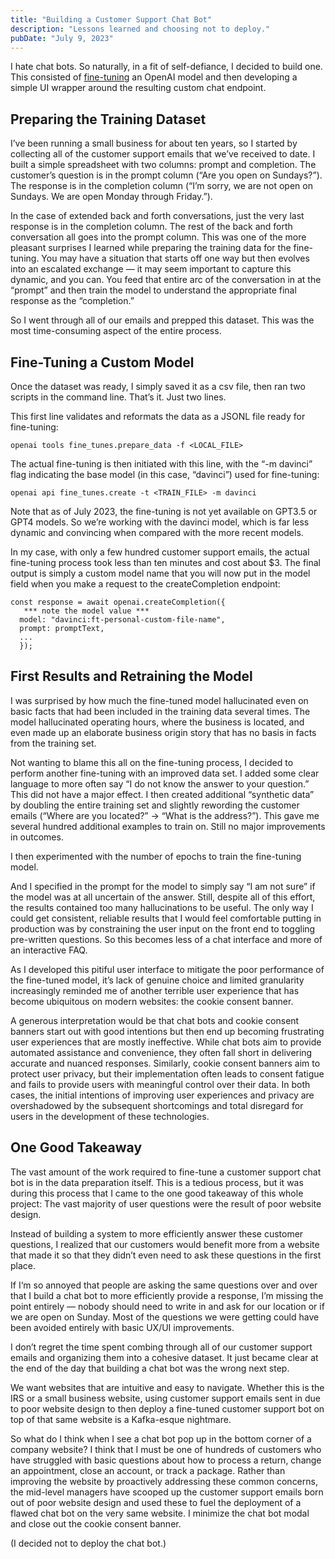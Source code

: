 ```yaml
---
title: "Building a Customer Support Chat Bot"
description: "Lessons learned and choosing not to deploy."
pubDate: "July 9, 2023"
---
```


I hate chat bots. So naturally, in a fit of self-defiance, I decided to build one. This consisted of [fine-tuning](https://platform.openai.com/docs/guides/fine-tuning) an OpenAI model and then developing a simple UI wrapper around the resulting custom chat endpoint.

## Preparing the Training Dataset
I’ve been running a small business for about ten years, so I started by collecting all of the customer support emails that we’ve received to date. I built a simple spreadsheet with two columns: prompt and completion. The customer’s question is in the prompt column (“Are you open on Sundays?”). The response is in the completion column (“I’m sorry, we are not open on Sundays. We are open Monday through Friday.”).

In the case of extended back and forth conversations, just the very last response is in the completion column. The rest of the back and forth conversation all goes into the prompt column. This was one of the more pleasant surprises I learned while preparing the training data for the fine-tuning. You may have a situation that starts off one way but then evolves into an escalated exchange — it may seem important to capture this dynamic, and you can. You feed that entire arc of the conversation in at the “prompt” and then train the model to understand the appropriate final response as the “completion.”

So I went through all of our emails and prepped this dataset. This was the most time-consuming aspect of the entire process.

## Fine-Tuning a Custom Model 
Once the dataset was ready, I simply saved it as a csv file, then ran two scripts in the command line. That’s it. Just two lines.

This first line validates and reformats the data as a JSONL file ready for fine-tuning:

```openai tools fine_tunes.prepare_data -f <LOCAL_FILE>```

The actual fine-tuning is then initiated with this line, with the “-m davinci” flag indicating the base model (in this case, “davinci”) used for fine-tuning:

```openai api fine_tunes.create -t <TRAIN_FILE> -m davinci```

Note that as of July 2023, the fine-tuning is not yet available on GPT3.5 or GPT4 models. So we’re working with the davinci model, which is far less dynamic and convincing when compared with the more recent models.

In my case, with only a few hundred customer support emails, the actual fine-tuning process took less than ten minutes and cost about $3. The final output is simply a custom model name that you will now put in the model field when you make a request to the createCompletion endpoint:

```
const response = await openai.createCompletion({
   *** note the model value ***
  model: "davinci:ft-personal-custom-file-name",
  prompt: promptText,
  ...
  });
```

## First Results and Retraining the Model
I was surprised by how much the fine-tuned model hallucinated even on basic facts that had been included in the training data several times. The model hallucinated operating hours, where the business is located, and even made up an elaborate business origin story that has no basis in facts from the training set.

Not wanting to blame this all on the fine-tuning process, I decided to perform another fine-tuning with an improved data set. I added some clear language to more often say “I do not know the answer to your question.” This did not have a major effect. I then created additional “synthetic data” by doubling the entire training set and slightly rewording the customer emails (“Where are you located?” → “What is the address?”). This gave me several hundred additional examples to train on. Still no major improvements in outcomes.

I then experimented with the number of epochs to train the fine-tuning model.

And I specified in the prompt for the model to simply say “I am not sure” if the model was at all uncertain of the answer. Still, despite all of this effort, the results contained too many hallucinations to be useful. The only way I could get consistent, reliable results that I would feel comfortable putting in production was by constraining the user input on the front end to toggling pre-written questions. So this becomes less of a chat interface and more of an interactive FAQ.

As I developed this pitiful user interface to mitigate the poor performance of the fine-tuned model, it’s lack of genuine choice and limited granularity increasingly reminded me of another terrible user experience that has become ubiquitous on modern websites: the cookie consent banner.

A generous interpretation would be that chat bots and cookie consent banners start out with good intentions but then end up becoming frustrating user experiences that are mostly ineffective. While chat bots aim to provide automated assistance and convenience, they often fall short in delivering accurate and nuanced responses. Similarly, cookie consent banners aim to protect user privacy, but their implementation often leads to consent fatigue and fails to provide users with meaningful control over their data. In both cases, the initial intentions of improving user experiences and privacy are overshadowed by the subsequent shortcomings and total disregard for users in the development of these technologies.

## One Good Takeaway
The vast amount of the work required to fine-tune a customer support chat bot is in the data preparation itself. This is a tedious process, but it was during this process that I came to the one good takeaway of this whole project: The vast majority of user questions were the result of poor website design.

Instead of building a system to more efficiently answer these customer questions, I realized that our customers would benefit more from a website that made it so that they didn’t even need to ask these questions in the first place.

If I‘m so annoyed that people are asking the same questions over and over that I build a chat bot to more efficiently provide a response, I’m missing the point entirely — nobody should need to write in and ask for our location or if we are open on Sunday. Most of the questions we were getting could have been avoided entirely with basic UX/UI improvements.

I don’t regret the time spent combing through all of our customer support emails and organizing them into a cohesive dataset. It just became clear at the end of the day that building a chat bot was the wrong next step.

We want websites that are intuitive and easy to navigate. Whether this is the IRS or a small business website, using customer support emails sent in due to poor website design to then deploy a fine-tuned customer support bot on top of that same website is a Kafka-esque nightmare.

So what do I think when I see a chat bot pop up in the bottom corner of a company website? I think that I must be one of hundreds of customers who have struggled with basic questions about how to process a return, change an appointment, close an account, or track a package. Rather than improving the website by proactively addressing these common concerns, the mid-level managers have scooped up the customer support emails born out of poor website design and used these to fuel the deployment of a flawed chat bot on the very same website. I minimize the chat bot modal and close out the cookie consent banner.

(I decided not to deploy the chat bot.)